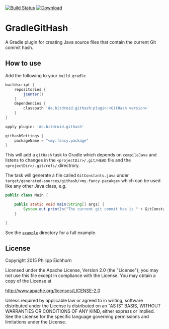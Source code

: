 [![Build Status](https://travis-ci.org/Maddoc42/GradleGitHash.svg?branch=master)](https://travis-ci.org/Maddoc42/GradleGitHash)
[ ![Download](https://api.bintray.com/packages/maddoc42/maven/githash/images/download.svg) ](https://bintray.com/maddoc42/maven/githash/_latestVersion)

# GradleGitHash
A Gradle plugin for creating Java source files that contain the current Git commit hash.

## How to use
Add the following to your ```build.gradle```

```groovy
buildscript {
    repositories {
        jcenter()
    }
    dependencies {
        classpath 'de.bitdroid.githash:plugin:<GitHash version>'
    }
}

apply plugin: 'de.bitdroid.githash'

gitHashSettings {
    packageName = "<my.fancy.package"
}
```

This will add a ```gitHash``` task to Gradle which depends on ```compileJava``` and listens to changes in the ```<projectDir>/.git/HEAD``` file and the ```<projectDir>/.git/refs/``` directrory.

The task will generate a file called ```GitConstants.java``` under ```target/generated-sources/githash/<my.fancy.pacakge>``` which can be used like any other Java class, e.g.

```Java
public class Main {

	public static void main(String[] args) {
		System.out.println("The current git commit has is " + GitConstants.COMMIT_HASH);
	}

}
```

See the [```example```](https://github.com/Maddoc42/GradleGitHash/tree/master/example) directory for a full example.

## License
Copyright 2015 Philipp Eichhorn 

Licensed under the Apache License, Version 2.0 (the "License");
you may not use this file except in compliance with the License.
You may obtain a copy of the License at

http://www.apache.org/licenses/LICENSE-2.0

Unless required by applicable law or agreed to in writing, software
distributed under the License is distributed on an "AS IS" BASIS,
WITHOUT WARRANTIES OR CONDITIONS OF ANY KIND, either express or implied.
See the License for the specific language governing permissions and
limitations under the License.
